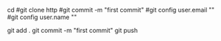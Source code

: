 cd
#git clone http
#git commit -m "first commit"
#git config user.email ""
#git config user.name ""

git add .
git commit -m "first commit"
git push
